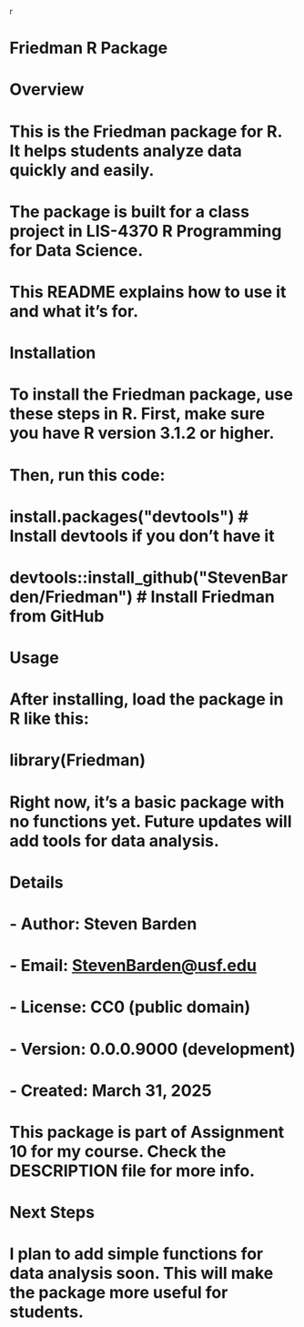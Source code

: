 r
# Friedman R Package
# Overview
# This is the Friedman package for R. It helps students analyze data quickly and easily. 
# The package is built for a class project in LIS-4370 R Programming for Data Science. 
# This README explains how to use it and what it’s for.
# Installation
# To install the Friedman package, use these steps in R. First, make sure you have R version 3.1.2 or higher. 
# Then, run this code:
# install.packages("devtools")  # Install devtools if you don’t have it
# devtools::install_github("StevenBarden/Friedman")  # Install Friedman from GitHub
# Usage
# After installing, load the package in R like this:
# library(Friedman)
# Right now, it’s a basic package with no functions yet. Future updates will add tools for data analysis.
# Details
# - Author: Steven Barden
# - Email: StevenBarden@usf.edu
# - License: CC0 (public domain)
# - Version: 0.0.0.9000 (development)
# - Created: March 31, 2025
# This package is part of Assignment 10 for my course. Check the DESCRIPTION file for more info.
# Next Steps
# I plan to add simple functions for data analysis soon. This will make the package more useful for students.

